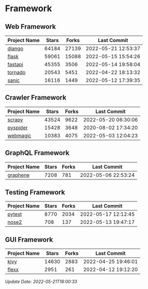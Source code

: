 # Framework

## Web Framework
| Project Name | Stars | Forks | Last Commit |
| ------------ | ----- | ----- | ----------- |
| [django](https://github.com/django/django) | 64184 | 27139 | 2022-05-21 12:53:37 |
| [flask](https://github.com/pallets/flask) | 59061 | 15088 | 2022-05-15 15:54:26 |
| [fastapi](https://github.com/tiangolo/fastapi) | 45355 | 3506 | 2022-05-14 19:58:04 |
| [tornado](https://github.com/tornadoweb/tornado) | 20543 | 5451 | 2022-04-22 18:13:32 |
| [sanic](https://github.com/sanic-org/sanic) | 16116 | 1449 | 2022-05-12 17:39:35 |

## Crawler Framework
| Project Name | Stars | Forks | Last Commit |
| ------------ | ----- | ----- | ----------- |
| [scrapy](https://github.com/scrapy/scrapy) | 43524 | 9622 | 2022-05-20 06:30:06 |
| [pyspider](https://github.com/binux/pyspider) | 15428 | 3648 | 2020-08-02 17:34:20 |
| [webmagic](https://github.com/code4craft/webmagic) | 10383 | 4075 | 2022-05-03 12:04:23 |

## GraphQL Framework
| Project Name | Stars | Forks | Last Commit |
| ------------ | ----- | ----- | ----------- |
| [graphene](https://github.com/graphql-python/graphene) | 7208 | 781 | 2022-05-06 22:53:24 |

## Testing Framework
| Project Name | Stars | Forks | Last Commit |
| ------------ | ----- | ----- | ----------- |
| [pytest](https://github.com/pytest-dev/pytest) | 8770 | 2034 | 2022-05-17 12:12:45 |
| [nose2](https://github.com/nose-devs/nose2) | 708 | 137 | 2022-05-13 19:47:17 |

## GUI Framework
| Project Name | Stars | Forks | Last Commit |
| ------------ | ----- | ----- | ----------- |
| [kivy](https://github.com/kivy/kivy) | 14630 | 2883 | 2022-04-25 19:46:01 |
| [flexx](https://github.com/flexxui/flexx) | 2951 | 261 | 2022-04-12 19:12:20 |

*Update Date: 2022-05-21T18:00:33*